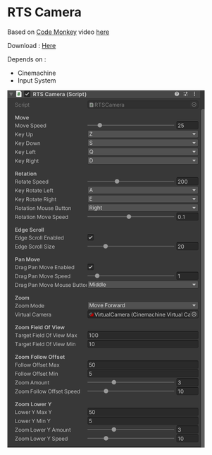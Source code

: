 # RTS Camera

Based on [Code Monkey](https://www.youtube.com/@CodeMonkeyUnity) video [here](https://www.youtube.com/watch?v=pJQndtJ2rk0)

Download : [Here](RTSCamera.unitypackage) 

Depends on :
- Cinemachine
- Input System

![Properties](properties.png)
